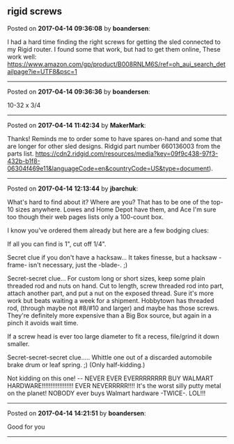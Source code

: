 ## rigid screws
Posted on **2017-04-14 09:36:08** by **boandersen**:

I had a hard time finding the right screws for getting the sled connected to my Rigid router. I found some that work, but had to get them online, These work well: https://www.amazon.com/gp/product/B008RNLM6S/ref=oh_aui_search_detailpage?ie=UTF8&psc=1

---

Posted on **2017-04-14 09:36:36** by **boandersen**:

10-32 x 3/4

---

Posted on **2017-04-14 11:42:34** by **MakerMark**:

Thanks! Reminds me to order some to have spares on-hand and some that are longer for other sled designs.  Ridgid part number 660136003 from the parts list. https://cdn2.ridgid.com/resources/media?key=09f9c438-97f3-432b-b1f8-06304f469e11&languageCode=en&countryCode=US&type=document).

---

Posted on **2017-04-14 12:13:44** by **jbarchuk**:

What's hard to find about it? Where are you?  That has to be one of the top-10 sizes anywhere. Lowes and Home Depot have them, and Ace I'm sure too though their web pages lists only a 100-count box.

I know you've ordered them already but here are a few bodging clues:

If all you can find is 1", cut off 1/4". 

Secret clue if you don't have a hacksaw... It takes finesse, but a hacksaw -frame- isn't necessary, just the -blade-. ;)

Secret-secret clue... For custom long or short sizes, keep some plain threaded rod and nuts on hand. Cut to length, screw threaded rod into part, attach another part, and put a nut on the exposed thread. Sure it's more work but beats waiting a week for a shipment. Hobbytown has threaded rod, (through maybe not #8/#10 and larger) and maybe has those screws. They're definitely more expensive than a Big Box source, but again in a pinch it avoids wait time.

If a screw head is ever too large diameter to fit a recess, file/grind it down smaller. 

Secret-secret-secret clue..... Whittle one out of a discarded automobile brake drum or leaf spring. ;) (Only  half-kidding.)

Not kidding on this one! -- NEVER EVER EVERRRRRRRR BUY WALMART HARDWARE!!!!!!!!!!!!!!!!!! EVER NEVERRRRR!!!! It's the worst silly putty metal on the planet! NOBODY ever buys Walmart hardware -TWICE-. LOL!!!

---

Posted on **2017-04-14 14:21:51** by **boandersen**:

Good for you

---


